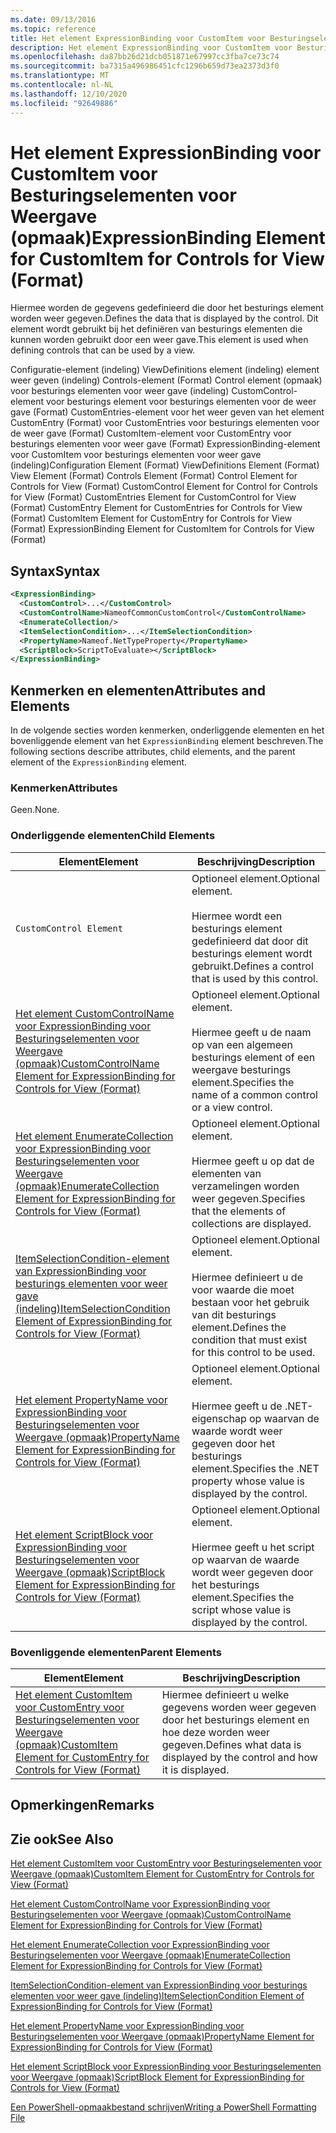 ```yaml
---
ms.date: 09/13/2016
ms.topic: reference
title: Het element ExpressionBinding voor CustomItem voor Besturingselementen voor Weergave (opmaak)
description: Het element ExpressionBinding voor CustomItem voor Besturingselementen voor Weergave (opmaak)
ms.openlocfilehash: da87bb26d21dcb051871e67997cc3fba7ce73c74
ms.sourcegitcommit: ba7315a496986451cfc1296b659d73ea2373d3f0
ms.translationtype: MT
ms.contentlocale: nl-NL
ms.lasthandoff: 12/10/2020
ms.locfileid: "92649886"
---
```

# <a name="expressionbinding-element-for-customitem-for-controls-for-view-format"></a><span data-ttu-id="67620-103">Het element ExpressionBinding voor CustomItem voor Besturingselementen voor Weergave (opmaak)</span><span class="sxs-lookup"><span data-stu-id="67620-103">ExpressionBinding Element for CustomItem for Controls for View (Format)</span></span>

<span data-ttu-id="67620-104">Hiermee worden de gegevens gedefinieerd die door het besturings element worden weer gegeven.</span><span class="sxs-lookup"><span data-stu-id="67620-104">Defines the data that is displayed by the control.</span></span> <span data-ttu-id="67620-105">Dit element wordt gebruikt bij het definiëren van besturings elementen die kunnen worden gebruikt door een weer gave.</span><span class="sxs-lookup"><span data-stu-id="67620-105">This element is used when defining controls that can be used by a view.</span></span>

<span data-ttu-id="67620-106">Configuratie-element (indeling) ViewDefinitions element (indeling) element weer geven (indeling) Controls-element (Format) Control element (opmaak) voor besturings elementen voor weer gave (indeling) CustomControl-element voor besturings element voor besturings elementen voor de weer gave (Format) CustomEntries-element voor het weer geven van het element CustomEntry (Format) voor CustomEntries voor besturings elementen voor de weer gave (Format) CustomItem-element voor CustomEntry voor besturings elementen voor weer gave (Format) ExpressionBinding-element voor CustomItem voor besturings elementen voor weer gave (indeling)</span><span class="sxs-lookup"><span data-stu-id="67620-106">Configuration Element (Format) ViewDefinitions Element (Format) View Element (Format) Controls Element (Format) Control Element for Controls for View (Format) CustomControl Element for Control for Controls for View (Format) CustomEntries Element for CustomControl for View (Format) CustomEntry Element for CustomEntries for Controls for View (Format) CustomItem Element for CustomEntry for Controls for View (Format) ExpressionBinding Element for CustomItem for Controls for View (Format)</span></span>

## <a name="syntax"></a><span data-ttu-id="67620-107">Syntax</span><span class="sxs-lookup"><span data-stu-id="67620-107">Syntax</span></span>

```xml
<ExpressionBinding>
  <CustomControl>...</CustomControl>
  <CustomControlName>NameofCommonCustomControl</CustomControlName>
  <EnumerateCollection/>
  <ItemSelectionCondition>...</ItemSelectionCondition>
  <PropertyName>Nameof.NetTypeProperty</PropertyName>
  <ScriptBlock>ScriptToEvaluate></ScriptBlock>
</ExpressionBinding>
```

## <a name="attributes-and-elements"></a><span data-ttu-id="67620-108">Kenmerken en elementen</span><span class="sxs-lookup"><span data-stu-id="67620-108">Attributes and Elements</span></span>

<span data-ttu-id="67620-109">In de volgende secties worden kenmerken, onderliggende elementen en het bovenliggende element van het `ExpressionBinding` element beschreven.</span><span class="sxs-lookup"><span data-stu-id="67620-109">The following sections describe attributes, child elements, and the parent element of the `ExpressionBinding` element.</span></span>

### <a name="attributes"></a><span data-ttu-id="67620-110">Kenmerken</span><span class="sxs-lookup"><span data-stu-id="67620-110">Attributes</span></span>

<span data-ttu-id="67620-111">Geen.</span><span class="sxs-lookup"><span data-stu-id="67620-111">None.</span></span>

### <a name="child-elements"></a><span data-ttu-id="67620-112">Onderliggende elementen</span><span class="sxs-lookup"><span data-stu-id="67620-112">Child Elements</span></span>

|<span data-ttu-id="67620-113">Element</span><span class="sxs-lookup"><span data-stu-id="67620-113">Element</span></span>|<span data-ttu-id="67620-114">Beschrijving</span><span class="sxs-lookup"><span data-stu-id="67620-114">Description</span></span>|
|-------------|-----------------|
|`CustomControl Element`|<span data-ttu-id="67620-115">Optioneel element.</span><span class="sxs-lookup"><span data-stu-id="67620-115">Optional element.</span></span><br /><br /> <span data-ttu-id="67620-116">Hiermee wordt een besturings element gedefinieerd dat door dit besturings element wordt gebruikt.</span><span class="sxs-lookup"><span data-stu-id="67620-116">Defines a control that is used by this control.</span></span>|
|[<span data-ttu-id="67620-117">Het element CustomControlName voor ExpressionBinding voor Besturingselementen voor Weergave (opmaak)</span><span class="sxs-lookup"><span data-stu-id="67620-117">CustomControlName Element for ExpressionBinding for Controls for View (Format)</span></span>](./customcontrolname-element-for-expressionbinding-for-controls-for-view-format.md)|<span data-ttu-id="67620-118">Optioneel element.</span><span class="sxs-lookup"><span data-stu-id="67620-118">Optional element.</span></span><br /><br /> <span data-ttu-id="67620-119">Hiermee geeft u de naam op van een algemeen besturings element of een weergave besturings element.</span><span class="sxs-lookup"><span data-stu-id="67620-119">Specifies the name of a common control or a view control.</span></span>|
|[<span data-ttu-id="67620-120">Het element EnumerateCollection voor ExpressionBinding voor Besturingselementen voor Weergave (opmaak)</span><span class="sxs-lookup"><span data-stu-id="67620-120">EnumerateCollection Element for ExpressionBinding for Controls for View (Format)</span></span>](./enumeratecollection-element-for-expressionbinding-for-controls-for-view-format.md)|<span data-ttu-id="67620-121">Optioneel element.</span><span class="sxs-lookup"><span data-stu-id="67620-121">Optional element.</span></span><br /><br /> <span data-ttu-id="67620-122">Hiermee geeft u op dat de elementen van verzamelingen worden weer gegeven.</span><span class="sxs-lookup"><span data-stu-id="67620-122">Specifies that the elements of collections are displayed.</span></span>|
|[<span data-ttu-id="67620-123">ItemSelectionCondition-element van ExpressionBinding voor besturings elementen voor weer gave (indeling)</span><span class="sxs-lookup"><span data-stu-id="67620-123">ItemSelectionCondition Element of ExpressionBinding for Controls for View (Format)</span></span>](./itemselectioncondition-element-for-expressionbinding-for-controls-for-view-format.md)|<span data-ttu-id="67620-124">Optioneel element.</span><span class="sxs-lookup"><span data-stu-id="67620-124">Optional element.</span></span><br /><br /> <span data-ttu-id="67620-125">Hiermee definieert u de voor waarde die moet bestaan voor het gebruik van dit besturings element.</span><span class="sxs-lookup"><span data-stu-id="67620-125">Defines the condition that must exist for this control to be used.</span></span>|
|[<span data-ttu-id="67620-126">Het element PropertyName voor ExpressionBinding voor Besturingselementen voor Weergave (opmaak)</span><span class="sxs-lookup"><span data-stu-id="67620-126">PropertyName Element for ExpressionBinding for Controls for View (Format)</span></span>](./propertyname-element-for-expressionbinding-for-controls-for-view-format.md)|<span data-ttu-id="67620-127">Optioneel element.</span><span class="sxs-lookup"><span data-stu-id="67620-127">Optional element.</span></span><br /><br /> <span data-ttu-id="67620-128">Hiermee geeft u de .NET-eigenschap op waarvan de waarde wordt weer gegeven door het besturings element.</span><span class="sxs-lookup"><span data-stu-id="67620-128">Specifies the .NET property whose value is displayed by the control.</span></span>|
|[<span data-ttu-id="67620-129">Het element ScriptBlock voor ExpressionBinding voor Besturingselementen voor Weergave (opmaak)</span><span class="sxs-lookup"><span data-stu-id="67620-129">ScriptBlock Element for ExpressionBinding for Controls for View (Format)</span></span>](./scriptblock-element-for-expressionbinding-for-controls-for-view-format.md)|<span data-ttu-id="67620-130">Optioneel element.</span><span class="sxs-lookup"><span data-stu-id="67620-130">Optional element.</span></span><br /><br /> <span data-ttu-id="67620-131">Hiermee geeft u het script op waarvan de waarde wordt weer gegeven door het besturings element.</span><span class="sxs-lookup"><span data-stu-id="67620-131">Specifies the script whose value is displayed by the control.</span></span>|

### <a name="parent-elements"></a><span data-ttu-id="67620-132">Bovenliggende elementen</span><span class="sxs-lookup"><span data-stu-id="67620-132">Parent Elements</span></span>

|<span data-ttu-id="67620-133">Element</span><span class="sxs-lookup"><span data-stu-id="67620-133">Element</span></span>|<span data-ttu-id="67620-134">Beschrijving</span><span class="sxs-lookup"><span data-stu-id="67620-134">Description</span></span>|
|-------------|-----------------|
|[<span data-ttu-id="67620-135">Het element CustomItem voor CustomEntry voor Besturingselementen voor Weergave (opmaak)</span><span class="sxs-lookup"><span data-stu-id="67620-135">CustomItem Element for CustomEntry for Controls for View (Format)</span></span>](./customitem-element-for-customentry-for-controls-for-view-format.md)|<span data-ttu-id="67620-136">Hiermee definieert u welke gegevens worden weer gegeven door het besturings element en hoe deze worden weer gegeven.</span><span class="sxs-lookup"><span data-stu-id="67620-136">Defines what data is displayed by the control and how it is displayed.</span></span>|

## <a name="remarks"></a><span data-ttu-id="67620-137">Opmerkingen</span><span class="sxs-lookup"><span data-stu-id="67620-137">Remarks</span></span>

## <a name="see-also"></a><span data-ttu-id="67620-138">Zie ook</span><span class="sxs-lookup"><span data-stu-id="67620-138">See Also</span></span>

[<span data-ttu-id="67620-139">Het element CustomItem voor CustomEntry voor Besturingselementen voor Weergave (opmaak)</span><span class="sxs-lookup"><span data-stu-id="67620-139">CustomItem Element for CustomEntry for Controls for View (Format)</span></span>](./customitem-element-for-customentry-for-controls-for-view-format.md)

[<span data-ttu-id="67620-140">Het element CustomControlName voor ExpressionBinding voor Besturingselementen voor Weergave (opmaak)</span><span class="sxs-lookup"><span data-stu-id="67620-140">CustomControlName Element for ExpressionBinding for Controls for View (Format)</span></span>](./customcontrolname-element-for-expressionbinding-for-controls-for-view-format.md)

[<span data-ttu-id="67620-141">Het element EnumerateCollection voor ExpressionBinding voor Besturingselementen voor Weergave (opmaak)</span><span class="sxs-lookup"><span data-stu-id="67620-141">EnumerateCollection Element for ExpressionBinding for Controls for View (Format)</span></span>](./enumeratecollection-element-for-expressionbinding-for-controls-for-view-format.md)

[<span data-ttu-id="67620-142">ItemSelectionCondition-element van ExpressionBinding voor besturings elementen voor weer gave (indeling)</span><span class="sxs-lookup"><span data-stu-id="67620-142">ItemSelectionCondition Element of ExpressionBinding for Controls for View (Format)</span></span>](./itemselectioncondition-element-for-expressionbinding-for-controls-for-view-format.md)

[<span data-ttu-id="67620-143">Het element PropertyName voor ExpressionBinding voor Besturingselementen voor Weergave (opmaak)</span><span class="sxs-lookup"><span data-stu-id="67620-143">PropertyName Element for ExpressionBinding for Controls for View (Format)</span></span>](./propertyname-element-for-expressionbinding-for-controls-for-view-format.md)

[<span data-ttu-id="67620-144">Het element ScriptBlock voor ExpressionBinding voor Besturingselementen voor Weergave (opmaak)</span><span class="sxs-lookup"><span data-stu-id="67620-144">ScriptBlock Element for ExpressionBinding for Controls for View (Format)</span></span>](./scriptblock-element-for-expressionbinding-for-controls-for-view-format.md)

[<span data-ttu-id="67620-145">Een PowerShell-opmaakbestand schrijven</span><span class="sxs-lookup"><span data-stu-id="67620-145">Writing a PowerShell Formatting File</span></span>](./writing-a-powershell-formatting-file.md)
